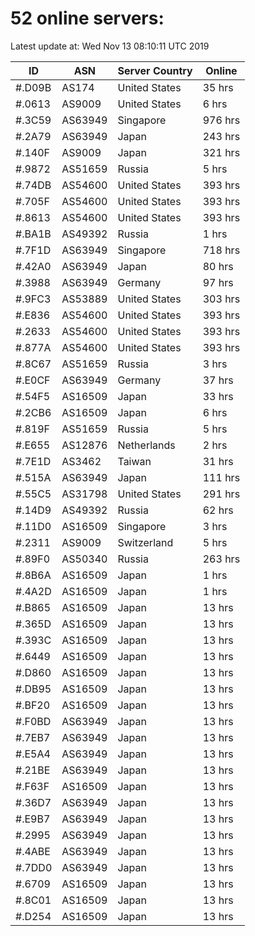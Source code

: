 # 52 online servers:

Latest update at: Wed Nov 13 08:10:11 UTC 2019

| ID | ASN | Server Country | Online |
| -- | --- | -------------- | ------ |
| #.D09B | AS174 | United States | 35 hrs |
| #.0613 | AS9009 | United States | 6 hrs |
| #.3C59 | AS63949 | Singapore | 976 hrs |
| #.2A79 | AS63949 | Japan | 243 hrs |
| #.140F | AS9009 | Japan | 321 hrs |
| #.9872 | AS51659 | Russia | 5 hrs |
| #.74DB | AS54600 | United States | 393 hrs |
| #.705F | AS54600 | United States | 393 hrs |
| #.8613 | AS54600 | United States | 393 hrs |
| #.BA1B | AS49392 | Russia | 1 hrs |
| #.7F1D | AS63949 | Singapore | 718 hrs |
| #.42A0 | AS63949 | Japan | 80 hrs |
| #.3988 | AS63949 | Germany | 97 hrs |
| #.9FC3 | AS53889 | United States | 303 hrs |
| #.E836 | AS54600 | United States | 393 hrs |
| #.2633 | AS54600 | United States | 393 hrs |
| #.877A | AS54600 | United States | 393 hrs |
| #.8C67 | AS51659 | Russia | 3 hrs |
| #.E0CF | AS63949 | Germany | 37 hrs |
| #.54F5 | AS16509 | Japan | 33 hrs |
| #.2CB6 | AS16509 | Japan | 6 hrs |
| #.819F | AS51659 | Russia | 5 hrs |
| #.E655 | AS12876 | Netherlands | 2 hrs |
| #.7E1D | AS3462 | Taiwan | 31 hrs |
| #.515A | AS63949 | Japan | 111 hrs |
| #.55C5 | AS31798 | United States | 291 hrs |
| #.14D9 | AS49392 | Russia | 62 hrs |
| #.11D0 | AS16509 | Singapore | 3 hrs |
| #.2311 | AS9009 | Switzerland | 5 hrs |
| #.89F0 | AS50340 | Russia | 263 hrs |
| #.8B6A | AS16509 | Japan | 1 hrs |
| #.4A2D | AS16509 | Japan | 1 hrs |
| #.B865 | AS16509 | Japan | 13 hrs |
| #.365D | AS16509 | Japan | 13 hrs |
| #.393C | AS16509 | Japan | 13 hrs |
| #.6449 | AS16509 | Japan | 13 hrs |
| #.D860 | AS16509 | Japan | 13 hrs |
| #.DB95 | AS16509 | Japan | 13 hrs |
| #.BF20 | AS16509 | Japan | 13 hrs |
| #.F0BD | AS63949 | Japan | 13 hrs |
| #.7EB7 | AS63949 | Japan | 13 hrs |
| #.E5A4 | AS63949 | Japan | 13 hrs |
| #.21BE | AS63949 | Japan | 13 hrs |
| #.F63F | AS16509 | Japan | 13 hrs |
| #.36D7 | AS63949 | Japan | 13 hrs |
| #.E9B7 | AS63949 | Japan | 13 hrs |
| #.2995 | AS63949 | Japan | 13 hrs |
| #.4ABE | AS63949 | Japan | 13 hrs |
| #.7DD0 | AS63949 | Japan | 13 hrs |
| #.6709 | AS16509 | Japan | 13 hrs |
| #.8C01 | AS16509 | Japan | 13 hrs |
| #.D254 | AS16509 | Japan | 13 hrs |

